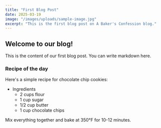 ```yaml
---
title: "First Blog Post"
date: 2025-03-19
image: "/images/uploads/sample-image.jpg"
excerpt: "This is the first blog post on A Baker's Confession blog."
---
```


## Welcome to our blog!

This is the content of our first blog post. You can write markdown here.

### Recipe of the day

Here's a simple recipe for chocolate chip cookies:

- Ingredients
  - 2 cups flour
  - 1 cup sugar
  - 1/2 cup butter
  - 1 cup chocolate chips

Mix everything together and bake at 350°F for 10-12 minutes.